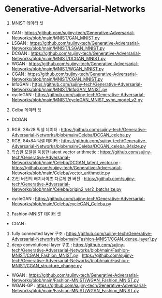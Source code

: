 # Generative-Adversarial-Networks


1. MNIST 데이터 셋
 - GAN : https://github.com/sujiny-tech/Generative-Adversarial-Networks/blob/main/MNIST/GAN_MNIST.py
 - LSGAN : https://github.com/sujiny-tech/Generative-Adversarial-Networks/blob/main/MNIST/LSGAN_MNIST.py
 - DCGAN : https://github.com/sujiny-tech/Generative-Adversarial-Networks/blob/main/MNIST/DCGAN_MNIST.py
 - WGAN : https://github.com/sujiny-tech/Generative-Adversarial-Networks/blob/main/MNIST/WGAN_MNIST.py
 - CGAN : https://github.com/sujiny-tech/Generative-Adversarial-Networks/blob/main/MNIST/CGAN_MNIST.py
 - InfoGAN : https://github.com/sujiny-tech/Generative-Adversarial-Networks/blob/main/MNIST/InfoGAN_MNIST.py
 - cycleGAN : https://github.com/sujiny-tech/Generative-Adversarial-Networks/blob/main/MNIST/cycleGAN_MNIST_svhn_model_v2.py
 
2. Celba 데이터 셋
 - DCGAN 
  1) RGB, 28x28 픽셀 데이터
    : https://github.com/sujiny-tech/Generative-Adversarial-Networks/blob/main/Celeba/DCGAN_celeba.py
  2) RGB, 84x84 픽셀 데이터
    : https://github.com/sujiny-tech/Generative-Adversarial-Networks/blob/main/Celeba/DCGAN_celeba_84size.py
  3) 학습한 모델을 이용한 latent vector arithmetic
    : https://github.com/sujiny-tech/Generative-Adversarial-Networks/blob/main/Celeba/DCGAN_latent_vector.py 
    : https://github.com/sujiny-tech/Generative-Adversarial-Networks/blob/main/Celeba/vector_arithmetic.py
  4) 2)번 버전의 배치사이즈 다르게 한 버전 
    : https://github.com/sujiny-tech/Generative-Adversarial-Networks/blob/main/Celeba/origin2_ver2_batchsize.py
 - cycleGAN : https://github.com/sujiny-tech/Generative-Adversarial-Networks/blob/main/Celeba/cycleGAN_Celeba.py
 
3. Fashion-MNIST 데이터 셋
 - CGAN : 
  1) fully connected layer 구조 : https://github.com/sujiny-tech/Generative-Adversarial-Networks/blob/main/Fashion-MNIST/CGAN_dense_layer1.py
  2) deep convolutional layer 구조 
    : https://github.com/sujiny-tech/Generative-Adversarial-Networks/blob/main/Fashion-MNIST/CGAN_Fashion_MNIST.py
    : https://github.com/sujiny-tech/Generative-Adversarial-Networks/blob/main/Fashion-MNIST/CGAN_structure_change.py
 - WGAN : https://github.com/sujiny-tech/Generative-Adversarial-Networks/blob/main/Fashion-MNIST/WGAN_Fashion_MNIST.py
 - WGAN-GP : https://github.com/sujiny-tech/Generative-Adversarial-Networks/blob/main/Fashion-MNIST/WGAN_Fashion_MNIST.py
